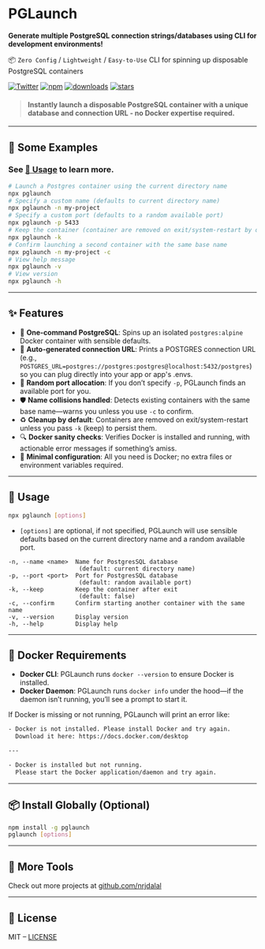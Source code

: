 # PGLaunch

**Generate multiple PostgreSQL connection strings/databases using CLI for development environments!**

📦 `Zero Config` / `Lightweight` / `Easy-to-Use` CLI for spinning up disposable PostgreSQL containers

[![Twitter](https://img.shields.io/twitter/follow/nrjdalal_com?label=%40nrjdalal_com)](https://twitter.com/nrjdalal_com)
[![npm](https://img.shields.io/npm/v/pglaunch?color=red&logo=npm)](https://www.npmjs.com/package/pglaunch)
[![downloads](https://img.shields.io/npm/dt/pglaunch?color=red&logo=npm)](https://www.npmjs.com/package/pglaunch)
[![stars](https://img.shields.io/github/stars/nrjdalal/pglaunch?color=blue)](https://github.com/nrjdalal/pglaunch)

> #### Instantly launch a disposable PostgreSQL container with a unique database and connection URL - no Docker expertise required.

---

## 📖 Some Examples

### See [🚀 Usage](#🚀-usage) to learn more.

```sh
# Launch a Postgres container using the current directory name
npx pglaunch
# Specify a custom name (defaults to current directory name)
npx pglaunch -n my-project
# Specify a custom port (defaults to a random available port)
npx pglaunch -p 5433
# Keep the container (container are removed on exit/system-restart by default)
npx pglaunch -k
# Confirm launching a second container with the same base name
npx pglaunch -n my-project -c
# View help message
npx pglaunch -v
# View version
npx pglaunch -h
```

---

## ✨ Features

- 🐳 **One-command PostgreSQL**: Spins up an isolated `postgres:alpine` Docker container with sensible defaults.
- 🔗 **Auto-generated connection URL**: Prints a POSTGRES connection URL (e.g., `POSTGRES_URL=postgres://postgres:postgres@localhost:5432/postgres`) so you can plug directly into your app or app's .envs.
- 🎲 **Random port allocation**: If you don’t specify `-p`, PGLaunch finds an available port for you.
- 🛡️ **Name collisions handled**: Detects existing containers with the same base name—warns you unless you use `-c` to confirm.
- ♻️ **Cleanup by default**: Containers are removed on exit/system-restart unless you pass `-k` (keep) to persist them.
- 🔍 **Docker sanity checks**: Verifies Docker is installed and running, with actionable error messages if something’s amiss.
- 🔐 **Minimal configuration**: All you need is Docker; no extra files or environment variables required.

---

## 🚀 Usage

```sh
npx pglaunch [options]
```

- `[options]` are optional, if not specified, PGLaunch will use sensible defaults based on the current directory name and a random available port.

```
-n, --name <name>  Name for PostgresSQL database
                    (default: current directory name)
-p, --port <port>  Port for PostgresSQL database
                    (default: random available port)
-k, --keep         Keep the container after exit
                    (default: false)
-c, --confirm      Confirm starting another container with the same name
-v, --version      Display version
-h, --help         Display help
```

---

## 🐋 Docker Requirements

- **Docker CLI**: PGLaunch runs `docker --version` to ensure Docker is installed.
- **Docker Daemon**: PGLaunch runs `docker info` under the hood—if the daemon isn’t running, you’ll see a prompt to start it.

If Docker is missing or not running, PGLaunch will print an error like:

```txt
- Docker is not installed. Please install Docker and try again.
  Download it here: https://docs.docker.com/desktop

---

- Docker is installed but not running.
  Please start the Docker application/daemon and try again.
```

---

## 📦 Install Globally (Optional)

```sh
npm install -g pglaunch
pglaunch [options]
```

---

## 🔗 More Tools

Check out more projects at [github.com/nrjdalal](https://github.com/nrjdalal)

---

## 📄 License

MIT – [LICENSE](https://github.com/nrjdalal/pglaunch/blob/main/LICENSE)

```

```
